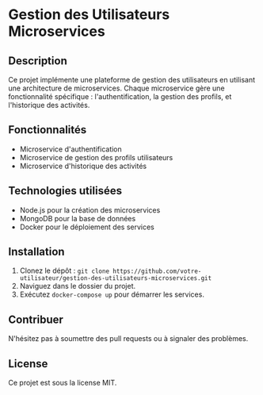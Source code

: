 # Gestion des Utilisateurs Microservices

## Description
Ce projet implémente une plateforme de gestion des utilisateurs en utilisant une architecture de microservices. Chaque microservice gère une fonctionnalité spécifique : l'authentification, la gestion des profils, et l'historique des activités.

## Fonctionnalités
- Microservice d'authentification
- Microservice de gestion des profils utilisateurs
- Microservice d'historique des activités

## Technologies utilisées
- Node.js pour la création des microservices
- MongoDB pour la base de données
- Docker pour le déploiement des services

## Installation
1. Clonez le dépôt : `git clone https://github.com/votre-utilisateur/gestion-des-utilisateurs-microservices.git`
2. Naviguez dans le dossier du projet.
3. Exécutez `docker-compose up` pour démarrer les services.

## Contribuer
N'hésitez pas à soumettre des pull requests ou à signaler des problèmes.

## License
Ce projet est sous la license MIT.
